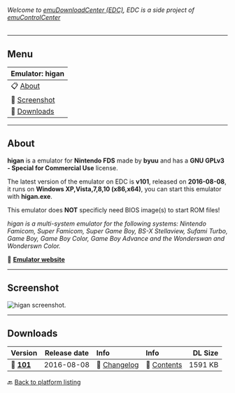 ###### Welcome to [emuDownloadCenter (EDC)](https://github.com/PhoenixInteractiveNL/emuDownloadCenter/wiki/), EDC is a side project of [emuControlCenter](https://github.com/PhoenixInteractiveNL/emuControlCenter/wiki/)
***
## Menu
| **Emulator: higan** |
|:---------|
| :clipboard: [About](#about) |
| :sunrise: [Screenshot](#screenshot) |
| :floppy_disk: [Downloads](#downloads) |
***
## About
**higan** is a emulator for **Nintendo FDS** made by **byuu** and has a **GNU GPLv3 - Special for Commercial Use** license.

The latest version of the emulator on EDC is **v101**, released on **2016-08-08**, it runs on **Windows XP,Vista,7,8,10 (x86,x64)**, you can start this emulator with **higan.exe**.

This emulator does **NOT** specificly need BIOS image(s) to start ROM files!

_higan is a multi-system emulator for the following systems: Nintendo Famicom, Super Famicom, Super Game Boy, BS-X Stellaview, Sufami Turbo, Game Boy, Game Boy Color, Game Boy Advance and the Wonderswan and Wonderswn Color._

:link: [**Emulator website**](http://byuu.org/emulation/higan/)
***
## Screenshot
![](https://raw.githubusercontent.com/PhoenixInteractiveNL/emuDownloadCenter/master/hooks/higan/screen.jpg "higan screenshot.")
***
## Downloads
| Version  | Release date  | Info       | Info       | DL Size    |
|:---------|:-------------:|:-----------|:-----------|-----------:|
| :floppy_disk: [**101**](https://github.com/PhoenixInteractiveNL/edc-repo0003/raw/master/higan/101.7z) | 2016-08-08 | :page_facing_up: [Changelog](https://github.com/PhoenixInteractiveNL/edc-repo0003/blob/master/higan/101_changelog.txt) | :mag_right: [Contents](https://github.com/PhoenixInteractiveNL/edc-repo0003/blob/master/higan/101_contents.txt) | 1591 KB |

:back: [Back to platform listing](https://github.com/PhoenixInteractiveNL/emuDownloadCenter/wiki/EDC-Platform-List)

